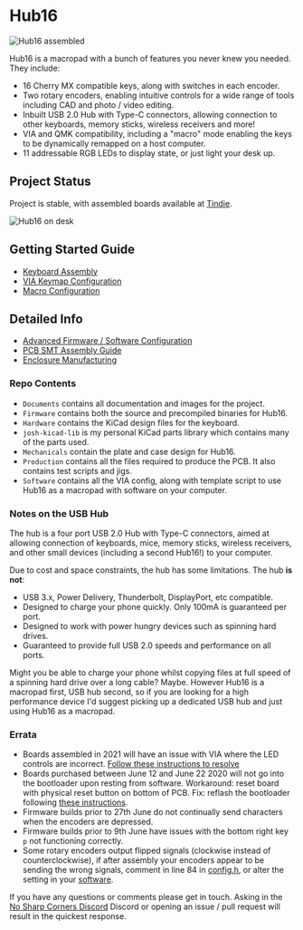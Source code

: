 # Hub16

![Hub16 assembled](Documents/imgs/new-header.JPG)

Hub16 is a macropad with a bunch of features you never knew you needed. They include:

- 16 Cherry MX compatible keys, along with switches in each encoder.
- Two rotary encoders, enabling intuitive controls for a wide range of tools including CAD and photo / video editing.
- Inbuilt USB 2.0 Hub with Type-C connectors, allowing connection to other keyboards, memory sticks, wireless receivers and more!
- VIA and QMK compatibility, including a "macro" mode enabling the keys to be dynamically remapped on a host computer.
- 11 addressable RGB LEDs to display state, or just light your desk up.

## Project Status

Project is stable, with assembled boards available at [Tindie](https://www.tindie.com/products/joshajohnson/hub16-programmable-macro-keyboard/).

![Hub16 on desk](Documents/imgs/all-the-cables.JPG)

## Getting Started Guide

- [Keyboard Assembly](Documents/keyboard-assembly.md)
- [VIA Keymap Configuration](Documents/via.md)
- [Macro Configuration](Documents/macro.md)

## Detailed Info

- [Advanced Firmware / Software Configuration](Documents/advanced-config.md)
- [PCB SMT Assembly Guide](Documents/pcba.md)
- [Enclosure Manufacturing](Documents/enclosure.md)

### Repo Contents

- `Documents` contains all documentation and images for the project.
- `Firmware` contains both the source and precompiled binaries for Hub16.
- `Hardware` contains the KiCad design files for the keyboard.
- `josh-kicad-lib` is my personal KiCad parts library which contains many of the parts used.
- `Mechanicals` contain the plate and case design for Hub16.
- `Production` contains all the files required to produce the PCB. It also contains test scripts and jigs.
- `Software` contains all the VIA config, along with template script to use Hub16 as a macropad with software on your computer.

### Notes on the USB Hub

The hub is a four port USB 2.0 Hub with Type-C connectors, aimed at allowing connection of keyboards, mice, memory sticks, wireless receivers, and other small devices (including a second Hub16!)  to your computer.

Due to cost and space constraints, the hub has some limitations. The hub **is not**:

- USB 3.x, Power Delivery, Thunderbolt, DisplayPort, etc compatible.
- Designed to charge your phone quickly. Only 100mA is guaranteed per port.
- Designed to work with power hungry devices such as spinning hard drives.
- Guaranteed to provide full USB 2.0 speeds and performance on all ports.

Might you be able to charge your phone whilst copying files at full speed of a spinning hard drive over a long cable? Maybe. However Hub16 is a macropad first, USB hub second, so if you are looking for a high performance device I'd suggest picking up a dedicated USB hub and just using Hub16 as a macropad.

### Errata

- Boards assembled in 2021 will have an issue with VIA where the LED controls are incorrect. [Follow these instructions to resolve](Documents/via.md#install-via)
- Boards purchased between June 12 and June 22 2020 will not go into the bootloader upon resting from software. Workaround: reset board with physical reset button on bottom of PCB. Fix: reflash the bootloader following [these instructions](Documents/advanced-config.md#Bootloader-Flashing).
- Firmware builds prior to 27th June do not continually send characters when the encoders are depressed.
- Firmware builds prior to 9th June have issues with the bottom right key `p` not functioning correctly.
- Some rotary encoders output flipped signals (clockwise instead of counterclockwise), if after assembly your encoders appear to be sending the wrong signals, comment in line 84 in [config.h](Firmware/hub16/config.h), or alter the setting in your [software](Software).

If you have any questions or comments please get in touch. Asking in the [No Sharp Corners Discord](nosharpcorners.com) Discord or opening an issue / pull request will result in the quickest response.

